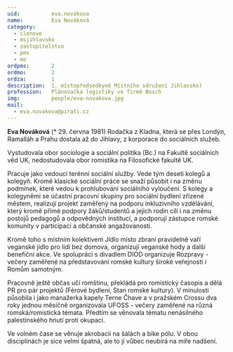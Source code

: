 ```yaml
---
uid:          eva.novakova
name:         Eva Nováková
category:
  - clenove
  - msjihlavsko
  - zastupitelstvo
  - pms
  - mo
ordpms:       2
ordmo:        2
ordza:        1
description:  1. místopředsedkyně Místního sdružení Jihlavsko)
profession:   Plánovačka logistiky ve firmě Bosch
img:          people/eva-novakova.jpg
mail:
  - eva.novakova@pirati.cz
---
```

**Eva Nováková** (* 29. června 1981) Rodačka z Kladna, která se přes Londýn, Ramalláh a Prahu dostala až do Jihlavy, z korporace do sociálních služeb.

Vystudovala obor sociologie a sociální politika (Bc.) na Fakultě sociálních věd UK, nedostudovala obor romistika na Filosofické fakultě UK.

Pracuje jako vedoucí terénní sociální služby. Vede tým deseti kolegů a kolegyň. Kromě klasické sociální práce se snaží působit i na změnu podmínek, které vedou k prohlubování sociálního vyloučení. S kolegy a kolegyněmi se účastní pracovní skupiny pro sociální bydlení zřízené městem, realizují projekt zaměřený na podporu inkluzivního vzdělávání, který kromě přímé podpory žáků/studentů a jejich rodin cílí i na změnu postojů pedagogů a odpovědných institucí, a podporují zástupce romské komunity v participaci a občanské angažovanosti.

Kromě toho s místním kolektivem Jídlo místo zbraní pravidelně vaří veganské jídlo pro lidi bez domova, organizují veganské hody a další benefiční akce. Ve spolupráci s divadlem DIOD organizuje Rozpravy - večery zaměřené na představování romské kultury široké veřejnosti i Romům samotným.

Pracovně ještě občas učí romštinu, překládá pro romistický časopis a dělá PR pro pár projektů (Férové bydlení, Stan romské kultury). V minulosti působila i jako manažerka kapely Terne Čhave a v pražském Crossu dva roky jednou měsíčně organizovala UFOSS - večery zaměřené na různá romská/romistická témata. Předtím se věnovala tématu nenásilného palestinského hnutí proti okupaci.

Ve volném čase se věnuje akrobacii na šálách a bike pólu. V obou disciplínách je sice velmi špatná, ale to jí vůbec neubírá na míře nadšení.
